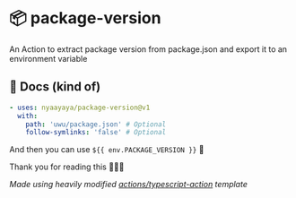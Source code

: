 # 📦 package-version
An Action to extract package version from package.json and export it to an environment variable

## 📖 Docs (kind of)

```yaml
- uses: nyaayaya/package-version@v1
  with:
    path: 'uwu/package.json' # Optional
    follow-symlinks: 'false' # Optional
```

And then you can use `${{ env.PACKAGE_VERSION }}` 🎉

Thank you for reading this 🙇🏼‍♀️

*Made using heavily modified [actions/typescript-action](https://github.com/actions/typescript-action) template*
